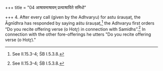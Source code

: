 +++
title = "04 आश्रावमाश्रावम् प्रत्याश्राविते समिधो"

+++
4. After every call (given by the Adhvaryu) for astu śrauṣaṭ, the Āgnīdhra has responded by saying aśtu śrauṣaṭ,[^1] the Adhvaryu first orders “Do you recite offering verse (o Hotr̥) in connection with Samidhs”.[^1] In connection with the other fore-offerings he utters "Do you recite offering verse (o Hotr̥)."  

[^1]: See II.15.3-4; ŚB I.5.3.8.
